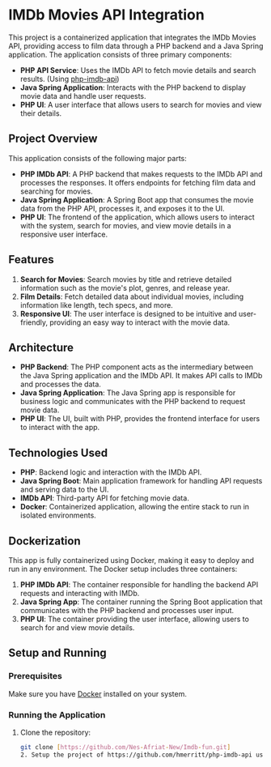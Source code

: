 # IMDb Movies API Integration

This project is a containerized application that integrates the IMDb Movies API, providing access to film data through a PHP backend and a Java Spring application. The application consists of three primary components:

- **PHP API Service**: Uses the IMDb API to fetch movie details and search results. (Using [php-imdb-api](https://github.com/hmerritt/php-imdb-api))
- **Java Spring Application**: Interacts with the PHP backend to display movie data and handle user requests.
- **PHP UI**: A user interface that allows users to search for movies and view their details.

## Project Overview

This application consists of the following major parts:

- **PHP IMDb API**: A PHP backend that makes requests to the IMDb API and processes the responses. It offers endpoints for fetching film data and searching for movies.
- **Java Spring Application**: A Spring Boot app that consumes the movie data from the PHP API, processes it, and exposes it to the UI.
- **PHP UI**: The frontend of the application, which allows users to interact with the system, search for movies, and view movie details in a responsive user interface.

## Features

1. **Search for Movies**: Search movies by title and retrieve detailed information such as the movie's plot, genres, and release year.
2. **Film Details**: Fetch detailed data about individual movies, including information like length, tech specs, and more.
3. **Responsive UI**: The user interface is designed to be intuitive and user-friendly, providing an easy way to interact with the movie data.

## Architecture

- **PHP Backend**: The PHP component acts as the intermediary between the Java Spring application and the IMDb API. It makes API calls to IMDb and processes the data.
- **Java Spring Application**: The Java Spring app is responsible for business logic and communicates with the PHP backend to request movie data.
- **PHP UI**: The UI, built with PHP, provides the frontend interface for users to interact with the app.

## Technologies Used

- **PHP**: Backend logic and interaction with the IMDb API.
- **Java Spring Boot**: Main application framework for handling API requests and serving data to the UI.
- **IMDb API**: Third-party API for fetching movie data.
- **Docker**: Containerized application, allowing the entire stack to run in isolated environments.

## Dockerization

This app is fully containerized using Docker, making it easy to deploy and run in any environment. The Docker setup includes three containers:

1. **PHP IMDb API**: The container responsible for handling the backend API requests and interacting with IMDb.
2. **Java Spring App**: The container running the Spring Boot application that communicates with the PHP backend and processes user input.
3. **PHP UI**: The container providing the user interface, allowing users to search for and view movie details.

## Setup and Running

### Prerequisites
Make sure you have [Docker](https://www.docker.com/get-started) installed on your system.

### Running the Application

1. Clone the repository:

   ```bash
   git clone [https://github.com/Nes-Afriat-New/Imdb-fun.git]
   2. Setup the project of https://github.com/hmerritt/php-imdb-api using their readme,** and add to the php-imdb-api dir the api.php and the Docker File in the main Dir**
